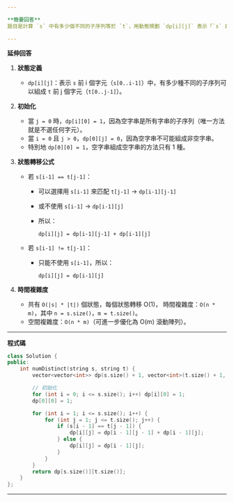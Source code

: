 ```yaml
---

**簡要回答**
題目是計算 `s` 中有多少個不同的子序列等於 `t`，用動態規劃 `dp[i][j]` 表示「`s` 前 i 個字元中，有多少種方式可以組成 `t` 前 j 個字元」。

---
```


**延伸回答**

1. **狀態定義**

   * `dp[i][j]`：表示 `s` 前 i 個字元（`s[0..i-1]`）中，有多少種不同的子序列可以組成 `t` 前 j 個字元（`t[0..j-1]`）。

2. **初始化**

   * 當 `j = 0` 時，`dp[i][0] = 1`，因為空字串是所有字串的子序列（唯一方法就是不選任何字元）。
   * 當 `i = 0` 且 `j > 0`，`dp[0][j] = 0`，因為空字串不可能組成非空字串。
   * 特別地 `dp[0][0] = 1`，空字串組成空字串的方法只有 1 種。

3. **狀態轉移公式**

   * 若 `s[i-1] == t[j-1]`：

     * 可以選擇用 `s[i-1]` 來匹配 `t[j-1]` → `dp[i-1][j-1]`
     * 或不使用 `s[i-1]` → `dp[i-1][j]`
     * 所以：

       ```
       dp[i][j] = dp[i-1][j-1] + dp[i-1][j]
       ```
   * 若 `s[i-1] != t[j-1]`：

     * 只能不使用 `s[i-1]`，所以：

       ```
       dp[i][j] = dp[i-1][j]
       ```

4. **時間複雜度**

   * 共有 `O(|s| * |t|)` 個狀態，每個狀態轉移 O(1)，
     時間複雜度：`O(n * m)`，其中 `n = s.size()`，`m = t.size()`。
   * 空間複雜度：`O(n * m)`（可進一步優化為 O(m) 滾動陣列）。

---

**程式碼**

```cpp
class Solution {
public:
    int numDistinct(string s, string t) {
        vector<vector<int>> dp(s.size() + 1, vector<int>(t.size() + 1, 0));

        // 初始化
        for (int i = 0; i <= s.size(); i++) dp[i][0] = 1;
        dp[0][0] = 1;

        for (int i = 1; i <= s.size(); i++) {
            for (int j = 1; j <= t.size(); j++) {
                if (s[i - 1] == t[j - 1]) {
                    dp[i][j] = dp[i - 1][j - 1] + dp[i - 1][j];
                } else {
                    dp[i][j] = dp[i - 1][j];
                }
            }
        }
        return dp[s.size()][t.size()];
    }
};
```

---

